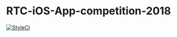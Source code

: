 # RTC-iOS-App-competition-2018
[![StyleCI](https://styleci.io/repos/126299752/shield?branch=master)](https://styleci.io/repos/126299752)
